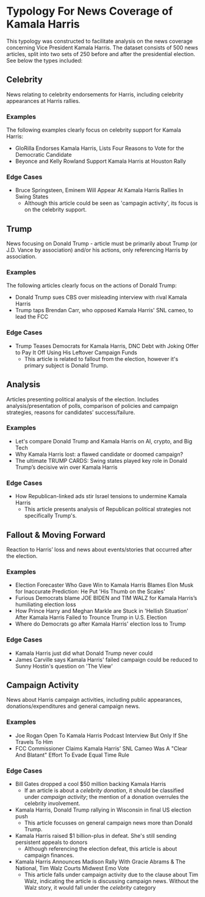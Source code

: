 # Typology For News Coverage of Kamala Harris

This typology was constructed to facilitate analysis on the news coverage concerning Vice President Kamala Harris. The dataset consists of 500 news articles, split into two sets of 250 before and after the presidential election. See below the types included:

## Celebrity
News relating to celebrity endorsements for Harris, including celebrity appearances at Harris rallies.

### Examples
The following examples clearly focus on celebrity support for Kamala Harris:
- GloRilla Endorses Kamala Harris, Lists Four Reasons to Vote for the Democratic Candidate
- Beyonce and Kelly Rowland Support Kamala Harris at Houston Rally

### Edge Cases
- Bruce Springsteen, Eminem Will Appear At Kamala Harris Rallies In Swing States
  - Although this article could be seen as 'campagin activity', its focus is on the celebrity support.

## Trump
News focusing on Donald Trump - article must be primarily about Trump (or J.D. Vance by association) and/or his actions, only referencing Harris by association.

### Examples
The following articles clearly focus on the actions of Donald Trump:
- Donald Trump sues CBS over misleading interview with rival Kamala Harris
- Trump taps Brendan Carr, who opposed Kamala Harris' SNL cameo, to lead the FCC

### Edge Cases
- Trump Teases Democrats for Kamala Harris, DNC Debt with Joking Offer to Pay It Off Using His Leftover Campaign Funds
  - This article is related to fallout from the election, however it's primary subject is Donald Trump.

## Analysis
Articles presenting political analysis of the election. Includes analysis/presentation of polls, comparison of policies and campaign strategies, reasons for candidates’ success/failure.

### Examples
- Let's compare Donald Trump and Kamala Harris on AI, crypto, and Big Tech
- Why Kamala Harris lost: a flawed candidate or doomed campaign?
- The ultimate TRUMP CARDS: Swing states played key role in Donald Trump’s decisive win over Kamala Harris

### Edge Cases
- How Republican-linked ads stir Israel tensions to undermine Kamala Harris
  - This article presents analysis of Republican political strategies not specifically Trump's.

## Fallout & Moving Forward
Reaction to Harris’ loss and news about events/stories that occurred after the election.

### Examples
- Election Forecaster Who Gave Win to Kamala Harris Blames Elon Musk for Inaccurate Prediction: He Put 'His Thumb on the Scales'
- Furious Democrats blame JOE BIDEN and TIM WALZ for Kamala Harris’s humiliating election loss
- How Prince Harry and Meghan Markle are Stuck in 'Hellish Situation' After Kamala Harris Failed to Trounce Trump in U.S. Election
- Where do Democrats go after Kamala Harris' election loss to Trump

### Edge Cases
- Kamala Harris just did what Donald Trump never could
- James Carville says Kamala Harris' failed campaign could be reduced to Sunny Hostin's question on 'The View'

## Campaign Activity
News about Harris campaign activities, including public appearances, donations/expenditures and general campaign news.

### Examples
- Joe Rogan Open To Kamala Harris Podcast Interview But Only If She Travels To Him
- FCC Commissioner Claims Kamala Harris' SNL Cameo Was A "Clear And Blatant" Effort To Evade Equal Time Rule

### Edge Cases
- Bill Gates dropped a cool $50 million backing Kamala Harris
  - If an article is about a _celebrity donation_, it should be classified under _campaign activity_; the mention of a donation overrules the celebrity involvement.
- Kamala Harris, Donald Trump rallying in Wisconsin in final US election push
  - This article focusses on general campaign news more than Donald Trump.
- Kamala Harris raised $1 billion-plus in defeat. She's still sending persistent appeals to donors
  - Although referencing the election defeat, this article is about campaign finances.
- Kamala Harris Announces Madison Rally With Gracie Abrams & The National, Tim Walz Courts Midwest Emo Vote
  - This article falls under campaign activity due to the clause about Tim Walz, indicating the article is discussing campaign news. Without the Walz story, it would fall under the _celebrity_ category
